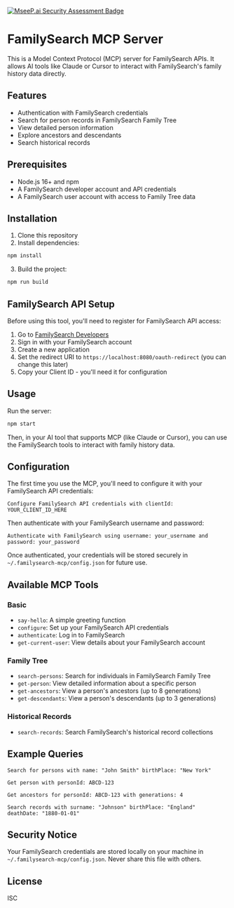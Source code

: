 [![MseeP.ai Security Assessment Badge](https://mseep.net/pr/dulbrich-familysearch-mcp-badge.png)](https://mseep.ai/app/dulbrich-familysearch-mcp)

# FamilySearch MCP Server

This is a Model Context Protocol (MCP) server for FamilySearch APIs. It allows AI tools like Claude or Cursor to interact with FamilySearch's family history data directly.

## Features

- Authentication with FamilySearch credentials
- Search for person records in FamilySearch Family Tree
- View detailed person information
- Explore ancestors and descendants
- Search historical records

## Prerequisites

- Node.js 16+ and npm
- A FamilySearch developer account and API credentials
- A FamilySearch user account with access to Family Tree data

## Installation

1. Clone this repository
2. Install dependencies:

```bash
npm install
```

3. Build the project:

```bash
npm run build
```

## FamilySearch API Setup

Before using this tool, you'll need to register for FamilySearch API access:

1. Go to [FamilySearch Developers](https://www.familysearch.org/developers/)
2. Sign in with your FamilySearch account
3. Create a new application
4. Set the redirect URI to `https://localhost:8080/oauth-redirect` (you can change this later)
5. Copy your Client ID - you'll need it for configuration

## Usage

Run the server:

```bash
npm start
```

Then, in your AI tool that supports MCP (like Claude or Cursor), you can use the FamilySearch tools to interact with family history data.

## Configuration

The first time you use the MCP, you'll need to configure it with your FamilySearch API credentials:

```
Configure FamilySearch API credentials with clientId: YOUR_CLIENT_ID_HERE
```

Then authenticate with your FamilySearch username and password:

```
Authenticate with FamilySearch using username: your_username and password: your_password
```

Once authenticated, your credentials will be stored securely in `~/.familysearch-mcp/config.json` for future use.

## Available MCP Tools

### Basic

- `say-hello`: A simple greeting function
- `configure`: Set up your FamilySearch API credentials
- `authenticate`: Log in to FamilySearch
- `get-current-user`: View details about your FamilySearch account

### Family Tree

- `search-persons`: Search for individuals in FamilySearch Family Tree
- `get-person`: View detailed information about a specific person
- `get-ancestors`: View a person's ancestors (up to 8 generations)
- `get-descendants`: View a person's descendants (up to 3 generations)

### Historical Records

- `search-records`: Search FamilySearch's historical record collections

## Example Queries

```
Search for persons with name: "John Smith" birthPlace: "New York"
```

```
Get person with personId: ABCD-123
```

```
Get ancestors for personId: ABCD-123 with generations: 4
```

```
Search records with surname: "Johnson" birthPlace: "England" deathDate: "1880-01-01"
```

## Security Notice

Your FamilySearch credentials are stored locally on your machine in `~/.familysearch-mcp/config.json`. Never share this file with others.

## License

ISC 